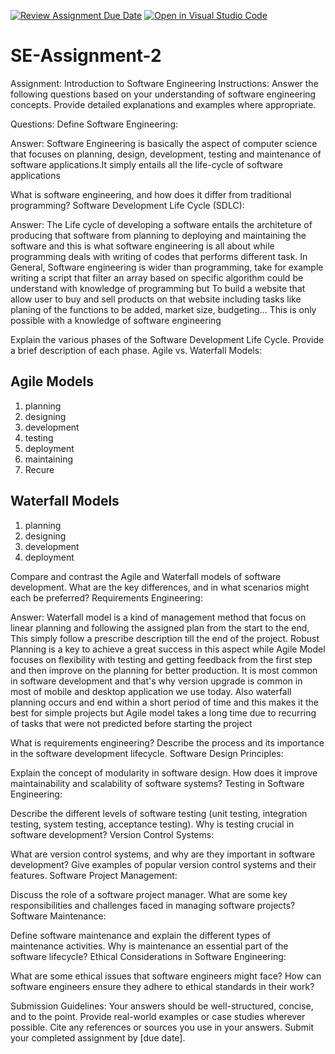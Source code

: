 [![Review Assignment Due Date](https://classroom.github.com/assets/deadline-readme-button-24ddc0f5d75046c5622901739e7c5dd533143b0c8e959d652212380cedb1ea36.svg)](https://classroom.github.com/a/-ucQIGTc)
[![Open in Visual Studio Code](https://classroom.github.com/assets/open-in-vscode-718a45dd9cf7e7f842a935f5ebbe5719a5e09af4491e668f4dbf3b35d5cca122.svg)](https://classroom.github.com/online_ide?assignment_repo_id=15223519&assignment_repo_type=AssignmentRepo)
# SE-Assignment-2
Assignment: Introduction to Software Engineering
Instructions:
Answer the following questions based on your understanding of software engineering concepts. Provide detailed explanations and examples where appropriate.

Questions:
Define Software Engineering:

Answer: Software Engineering is basically the aspect of computer science that focuses on planning, design, development, testing and maintenance of software applications.It simply entails all the life-cycle of software applications

What is software engineering, and how does it differ from traditional programming?
Software Development Life Cycle (SDLC): 

Answer: The Life cycle of developing a software entails the architeture of producing that software from planning to deploying and maintaining the software and this is what software engineering is all about while programming deals with writing of codes that performs different task.
In General, Software engineering is wider than programming, take for example writing a script that filter an array based on specific algorithm could be understand with knowledge of programming but To build a website that allow user to buy and sell products on that website including tasks like planing of the functions to be added, market size, budgeting... This is only possible with a knowledge of software engineering

Explain the various phases of the Software Development Life Cycle. Provide a brief description of each phase.
Agile vs. Waterfall Models:

## Agile Models
1. planning
2. designing
3. development
4. testing
5. deployment
6. maintaining
7. Recure

## Waterfall Models

1. planning
2. designing
3. development
4. deployment

Compare and contrast the Agile and Waterfall models of software development. What are the key differences, and in what scenarios might each be preferred?
Requirements Engineering:

Answer: Waterfall model is a kind of management method that focus on linear planning and following the assigned plan from the start to the end, This simply follow a prescribe description till the end of the project. Robust Planning is a key to achieve a great success in this aspect while Agile Model focuses on flexibility with testing and getting feedback from the first step and then improve on the planning for better production. It is most common in software development and that's why version upgrade is common in most of mobile and desktop application we use today. Also waterfall planning occurs and end within a short period of time and this makes it the best for simple projects but Agile model takes a long time due to recurring of tasks that were not predicted before starting the project

What is requirements engineering? Describe the process and its importance in the software development lifecycle.
Software Design Principles:

Explain the concept of modularity in software design. How does it improve maintainability and scalability of software systems?
Testing in Software Engineering:

Describe the different levels of software testing (unit testing, integration testing, system testing, acceptance testing). Why is testing crucial in software development?
Version Control Systems:

What are version control systems, and why are they important in software development? Give examples of popular version control systems and their features.
Software Project Management:

Discuss the role of a software project manager. What are some key responsibilities and challenges faced in managing software projects?
Software Maintenance:

Define software maintenance and explain the different types of maintenance activities. Why is maintenance an essential part of the software lifecycle?
Ethical Considerations in Software Engineering:

What are some ethical issues that software engineers might face? How can software engineers ensure they adhere to ethical standards in their work?


Submission Guidelines:
Your answers should be well-structured, concise, and to the point.
Provide real-world examples or case studies wherever possible.
Cite any references or sources you use in your answers.
Submit your completed assignment by [due date].
